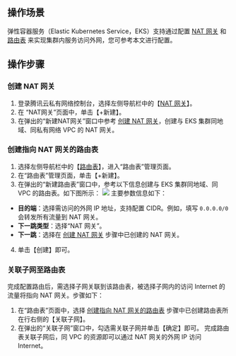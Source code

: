 ## 操作场景
弹性容器服务（Elastic Kubernetes Service，EKS）支持通过配置 [NAT 网关](https://intl.cloud.tencent.com/document/product/1015) 和 [路由表](https://intl.cloud.tencent.com/document/product/215/31810) 来实现集群内服务访问外网，您可参考本文进行配置。

## 操作步骤
<span id="createNAT"></span>
### 创建 NAT 网关
1. 登录腾讯云私有网络控制台，选择左侧导航栏中的【[NAT 网关](https://console.cloud.tencent.com/vpc/nat)】。
2. 在 “NAT网关”页面中，单击【+新建】。
3. 在弹出的“新建NAT网关”窗口中参考 [创建 NAT 网关](https://intl.cloud.tencent.com/document/product/1015/30251)，创建与 EKS 集群同地域、同私有网络 VPC 的 NAT 网关。
<span id="createRouting"></span>
### 创建指向 NAT 网关的路由表
1. 选择左侧导航栏中的【[路由表](https://console.cloud.tencent.com/vpc/route)】，进入“路由表”管理页面。
2. 在“路由表”管理页面，单击【+新建】。
3. 在弹出的“新建路由表”窗口中，参考以下信息创建与 EKS 集群同地域、同 VPC 的路由表。如下图所示：
![](https://main.qcloudimg.com/raw/34967197070bfbacc3a93c8ac92b234d.png)
主要参数信息如下：
 - **目的端**：选择需访问的外网 IP 地址，支持配置 CIDR。例如，填写 `0.0.0.0/0` 会转发所有流量到 NAT 网关。
 - **下一跳类型**：选择“NAT 网关”。
 - **下一跳**：选择在 [创建 NAT 网关](#createNAT) 步骤中已创建的 NAT 网关。
4. 单击【创建】即可。

### 关联子网至路由表
完成配置路由后，需选择子网关联到该路由表，被选择子网内的访问 Internet 的流量将指向 NAT 网关。步骤如下：
1. 在“路由表”页面中，选择 [创建指向 NAT 网关的路由表](#createRouting) 步骤中已创建路由表所在行右侧的【关联子网】。
2. 在弹出的“关联子网”窗口中，勾选需关联子网并单击【确定】即可。
完成路由表关联子网后，同 VPC 的资源即可以通过 NAT 网关的外网 IP 访问 Internet。
